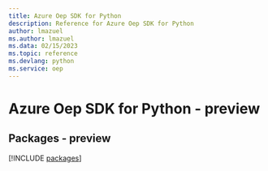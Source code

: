 ```yaml
---
title: Azure Oep SDK for Python
description: Reference for Azure Oep SDK for Python
author: lmazuel
ms.author: lmazuel
ms.data: 02/15/2023
ms.topic: reference
ms.devlang: python
ms.service: oep
---
```

# Azure Oep SDK for Python - preview
## Packages - preview
[!INCLUDE [packages](oep-index.md)]
